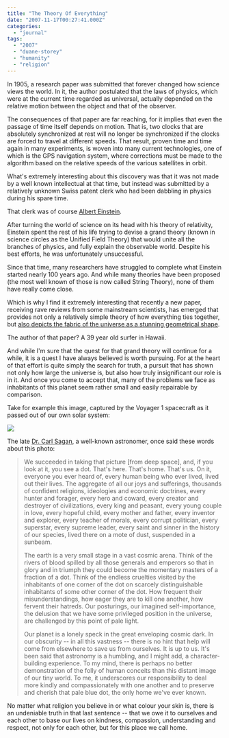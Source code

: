 ```yaml
---
title: "The Theory Of Everything"
date: "2007-11-17T00:27:41.000Z"
categories: 
  - "journal"
tags: 
  - "2007"
  - "duane-storey"
  - "humanity"
  - "religion"
---
```


In 1905, a research paper was submitted that forever changed how science views the world. In it, the author postulated that the laws of physics, which were at the current time regarded as universal, actually depended on the relative motion between the object and that of the observer.

The consequences of that paper are far reaching, for it implies that even the passage of time itself depends on motion. That is, two clocks that are absolutely synchronized at rest will no longer be synchronized if the clocks are forced to travel at different speeds. That result, proven time and time again in many experiments, is woven into many current technologies, one of which is the GPS navigation system, where corrections must be made to the algorithm based on the relative speeds of the various satellites in orbit.

What's extremely interesting about this discovery was that it was not made by a well known intellectual at that time, but instead was submitted by a relatively unknown Swiss patent clerk who had been dabbling in physics during his spare time.

That clerk was of course [Albert Einstein](http://en.wikipedia.org/wiki/Albert_Einstein).

After turning the world of science on its head with his theory of relativity, Einstein spent the rest of his life trying to devise a grand theory (known in science circles as the Unified Field Theory) that would unite all the branches of physics, and fully explain the observable world. Despite his best efforts, he was unfortunately unsuccessful.

Since that time, many researchers have struggled to complete what Einstein started nearly 100 years ago. And while many theories have been proposed (the most well known of those is now called String Theory), none of them have really come close.

Which is why I find it extremely interesting that recently a new paper, receiving rave reviews from some mainstream scientists, has emerged that provides not only a relatively simple theory of how everything ties together, but [also depicts the fabric of the universe as a stunning geometrical shape](http://www.foxnews.com/story/0,2933,311952,00.html).

The author of that paper? A 39 year old surfer in Hawaii.

And while I'm sure that the quest for that grand theory will continue for a while, it is a quest I have always believed is worth pursuing. For at the heart of that effort is quite simply the search for truth, a pursuit that has shown not only how large the universe is, but also how truly insignificant our role is in it. And once you come to accept that, many of the problems we face as inhabitants of this planet seem rather small and easily repairable by comparison.

Take for example this image, captured by the Voyager 1 spacecraft as it passed out of our own solar system:

![](images/bluedot.jpg)

The late [Dr. Carl Sagan](http://en.wikipedia.org/wiki/Carl_Sagan), a well-known astronomer, once said these words about this photo:

> We succeeded in taking that picture \[from deep space\], and, if you look at it, you see a dot. That's here. That's home. That's us. On it, everyone you ever heard of, every human being who ever lived, lived out their lives. The aggregate of all our joys and sufferings, thousands of confident religions, ideologies and economic doctrines, every hunter and forager, every hero and coward, every creator and destroyer of civilizations, every king and peasant, every young couple in love, every hopeful child, every mother and father, every inventor and explorer, every teacher of morals, every corrupt politician, every superstar, every supreme leader, every saint and sinner in the history of our species, lived there on a mote of dust, suspended in a sunbeam.
> 
> The earth is a very small stage in a vast cosmic arena. Think of the rivers of blood spilled by all those generals and emperors so that in glory and in triumph they could become the momentary masters of a fraction of a dot. Think of the endless cruelties visited by the inhabitants of one corner of the dot on scarcely distinguishable inhabitants of some other corner of the dot. How frequent their misunderstandings, how eager they are to kill one another, how fervent their hatreds. Our posturings, our imagined self-importance, the delusion that we have some privileged position in the universe, are challenged by this point of pale light.
> 
> Our planet is a lonely speck in the great enveloping cosmic dark. In our obscurity -- in all this vastness -- there is no hint that help will come from elsewhere to save us from ourselves. It is up to us. It's been said that astronomy is a humbling, and I might add, a character-building experience. To my mind, there is perhaps no better demonstration of the folly of human conceits than this distant image of our tiny world. To me, it underscores our responsibility to deal more kindly and compassionately with one another and to preserve and cherish that pale blue dot, the only home we've ever known.

No matter what religion you believe in or what colour your skin is, there is an undeniable truth in that last sentence -- that we owe it to ourselves and each other to base our lives on kindness, compassion, understanding and respect, not only for each other, but for this place we call home.
